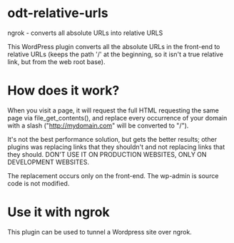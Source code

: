 odt-relative-urls
=================

ngrok - converts all absolute URLs into relative URLS

This WordPress plugin converts all the absolute URLs in the front-end to relative URLs (keeps the path '/' at the beginning, so it isn't a true relative link, but from the web root base).

How does it work?
=================
When you visit a page, it will request the full HTML requesting the same page via file_get_contents(), and replace every occurrence of your domain with a slash ("http://mydomain.com" will be converted to "/").

It's not the best performance solution, but gets the better results; other plugins was replacing links that they shouldn't and not replacing links that they should. DON'T USE IT ON PRODUCTION WEBSITES, ONLY ON DEVELOPMENT WEBSITES.

The replacement occurs only on the front-end. The wp-admin is source code is not modified.

Use it with ngrok
=================

This plugin can be used to tunnel a Wordpress site over ngrok.
